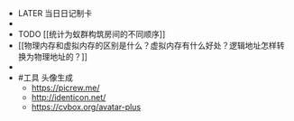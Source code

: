 - LATER  当日日记制卡
-
- TODO [[统计为蚁群构筑房间的不同顺序]]
- [[物理内存和虚拟内存的区别是什么？虚拟内存有什么好处？逻辑地址怎样转换为物理地址的？]]
-
- #工具 头像生成
	- https://picrew.me/
	- http://identicon.net/
	- https://cvbox.org/avatar-plus